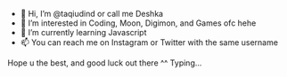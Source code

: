 - 👋 Hi, I’m @taqiudind or call me Deshka
- 👀 I’m interested in Coding, Moon, Digimon, and Games ofc hehe
- 🌱 I’m currently learning Javascript
- 📫 You can reach me on Instagram or Twitter with the same username

Hope u the best, and good luck out there ^^
Typing...
